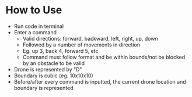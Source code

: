 # How to Use
- Run code in terminal
- Enter a command
    - Valid directions: forward, backward, left, right, up, down
    - Followed by a number of movements in direction
    - Eg. up 3, back 4, forward 5, etc
    - Command must follow format and be within bounds/not be blocked by an obstacle to be valid
- Drone is represented by "D"
- Boundary is cubic (eg. 10x10x10)
- Before/after every command is inputted, the current drone location and boundary is represented
